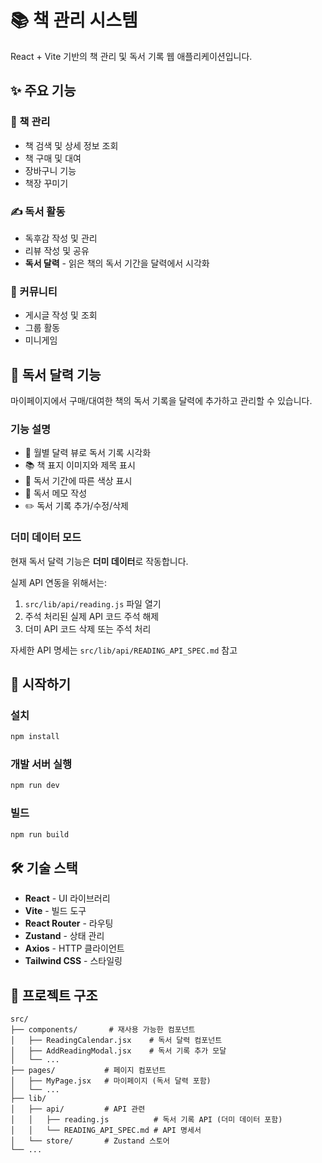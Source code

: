 # 📚 책 관리 시스템

React + Vite 기반의 책 관리 및 독서 기록 웹 애플리케이션입니다.

## ✨ 주요 기능

### 📖 책 관리

- 책 검색 및 상세 정보 조회
- 책 구매 및 대여
- 장바구니 기능
- 책장 꾸미기

### ✍️ 독서 활동

- 독후감 작성 및 관리
- 리뷰 작성 및 공유
- **독서 달력** - 읽은 책의 독서 기간을 달력에서 시각화

### 👥 커뮤니티

- 게시글 작성 및 조회
- 그룹 활동
- 미니게임

## 📅 독서 달력 기능

마이페이지에서 구매/대여한 책의 독서 기록을 달력에 추가하고 관리할 수 있습니다.

### 기능 설명

- 📆 월별 달력 뷰로 독서 기록 시각화
- 📚 책 표지 이미지와 제목 표시
- 🎨 독서 기간에 따른 색상 표시
- 📝 독서 메모 작성
- ✏️ 독서 기록 추가/수정/삭제

### 더미 데이터 모드

현재 독서 달력 기능은 **더미 데이터**로 작동합니다.

실제 API 연동을 위해서는:

1. `src/lib/api/reading.js` 파일 열기
2. 주석 처리된 실제 API 코드 주석 해제
3. 더미 API 코드 삭제 또는 주석 처리

자세한 API 명세는 `src/lib/api/READING_API_SPEC.md` 참고

## 🚀 시작하기

### 설치

```bash
npm install
```

### 개발 서버 실행

```bash
npm run dev
```

### 빌드

```bash
npm run build
```

## 🛠️ 기술 스택

- **React** - UI 라이브러리
- **Vite** - 빌드 도구
- **React Router** - 라우팅
- **Zustand** - 상태 관리
- **Axios** - HTTP 클라이언트
- **Tailwind CSS** - 스타일링

## 📁 프로젝트 구조

```
src/
├── components/       # 재사용 가능한 컴포넌트
│   ├── ReadingCalendar.jsx    # 독서 달력 컴포넌트
│   ├── AddReadingModal.jsx    # 독서 기록 추가 모달
│   └── ...
├── pages/           # 페이지 컴포넌트
│   ├── MyPage.jsx   # 마이페이지 (독서 달력 포함)
│   └── ...
├── lib/
│   ├── api/         # API 관련
│   │   ├── reading.js          # 독서 기록 API (더미 데이터 포함)
│   │   └── READING_API_SPEC.md # API 명세서
│   └── store/       # Zustand 스토어
└── ...
```
